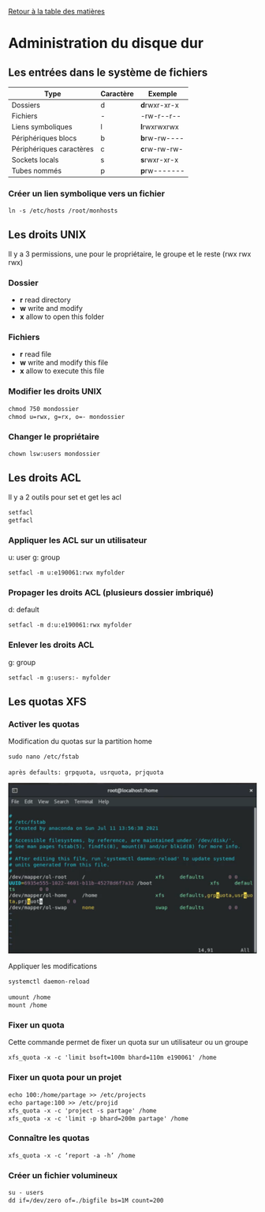 [Retour à la table des matières](../README.md)

# Administration du disque dur

## Les entrées dans le système de fichiers

| Type | Caractère | Exemple
| --- | --- | --- |
| Dossiers | d | **d**rwxr-xr-x |
| Fichiers | - | -rw-r--r-- |
| Liens symboliques | l | **l**rwxrwxrwx |
| Périphériques blocs | b | **b**rw-rw---- |
| Périphériques caractères | c | **c**rw-rw-rw- |
| Sockets locals | s | **s**rwxr-xr-x |
| Tubes nommés | p | **p**rw------- |

### Créer un lien symbolique vers un fichier

```
ln -s /etc/hosts /root/monhosts 
```

## Les droits UNIX

Il y a 3 permissions, une pour le propriétaire, le groupe et le reste (rwx rwx rwx)

### Dossier

- **r** read directory
- **w** write and modify
- **x** allow to open this folder

### Fichiers

- **r** read file
- **w** write and modify this file
- **x** allow to execute this file

### Modifier les droits UNIX

```
chmod 750 mondossier
chmod u=rwx, g=rx, o=- mondossier
```

### Changer le propriétaire

```
chown lsw:users mondossier
```

## Les droits ACL

Il y a 2 outils pour set et get les acl

```
setfacl
getfacl
```

### Appliquer les ACL sur un utilisateur

u: user
g: group

```
setfacl -m u:e190061:rwx myfolder
```

### Propager les droits ACL (plusieurs dossier imbriqué)

d: default

```
setfacl -m d:u:e190061:rwx myfolder
```

### Enlever les droits ACL

g: group

```
setfacl -m g:users:- myfolder
```

## Les quotas XFS

### Activer les quotas

Modification du quotas sur la partition home

```
sudo nano /etc/fstab

après defaults: grpquota, usrquota, prjquota
```

![alt](images/disque.png)

Appliquer les modifications

```
systemctl daemon-reload

umount /home
mount /home
```

### Fixer un quota

Cette commande permet de fixer un quota sur un utilisateur ou un groupe

```
xfs_quota -x -c 'limit bsoft=100m bhard=110m e190061' /home
```

### Fixer un quota pour un projet

```
echo 100:/home/partage >> /etc/projects
echo partage:100 >> /etc/projid
xfs_quota -x -c 'project -s partage' /home
xfs_quota -x -c 'limit -p bhard=200m partage' /home
```

### Connaître les quotas

```
xfs_quota -x -c ‘report -a -h’ /home
```

### Créer un fichier volumineux

```
su - users
dd if=/dev/zero of=./bigfile bs=1M count=200
```